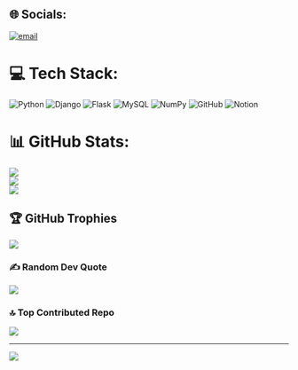 
## 🌐 Socials:
[![email](https://img.shields.io/badge/Email-D14836?logo=gmail&logoColor=white)](mailto:lvlorgan1996@gmail.com) 

# 💻 Tech Stack:
![Python](https://img.shields.io/badge/python-3670A0?style=for-the-badge&logo=python&logoColor=ffdd54) ![Django](https://img.shields.io/badge/django-%23092E20.svg?style=for-the-badge&logo=django&logoColor=white) ![Flask](https://img.shields.io/badge/flask-%23000.svg?style=for-the-badge&logo=flask&logoColor=white) ![MySQL](https://img.shields.io/badge/mysql-4479A1.svg?style=for-the-badge&logo=mysql&logoColor=white) ![NumPy](https://img.shields.io/badge/numpy-%23013243.svg?style=for-the-badge&logo=numpy&logoColor=white) ![GitHub](https://img.shields.io/badge/github-%23121011.svg?style=for-the-badge&logo=github&logoColor=white) ![Notion](https://img.shields.io/badge/Notion-%23000000.svg?style=for-the-badge&logo=notion&logoColor=white)
# 📊 GitHub Stats:
![](https://github-readme-stats.vercel.app/api?username=lvlorgan&theme=dark&hide_border=false&include_all_commits=false&count_private=false)<br/>
![](https://github-readme-streak-stats.herokuapp.com/?user=lvlorgan&theme=dark&hide_border=false)<br/>
![](https://github-readme-stats.vercel.app/api/top-langs/?username=lvlorgan&theme=dark&hide_border=false&include_all_commits=false&count_private=false&layout=compact)

## 🏆 GitHub Trophies
![](https://github-profile-trophy.vercel.app/?username=lvlorgan&theme=radical&no-frame=false&no-bg=true&margin-w=4)

### ✍️ Random Dev Quote
![](https://quotes-github-readme.vercel.app/api?type=horizontal&theme=radical)

### 🔝 Top Contributed Repo
![](https://github-contributor-stats.vercel.app/api?username=lvlorgan&limit=5&theme=dark&combine_all_yearly_contributions=true)

---
[![](https://visitcount.itsvg.in/api?id=lvlorgan&icon=0&color=0)](https://visitcount.itsvg.in)

<!-- Proudly created with GPRM ( https://gprm.itsvg.in ) -->
